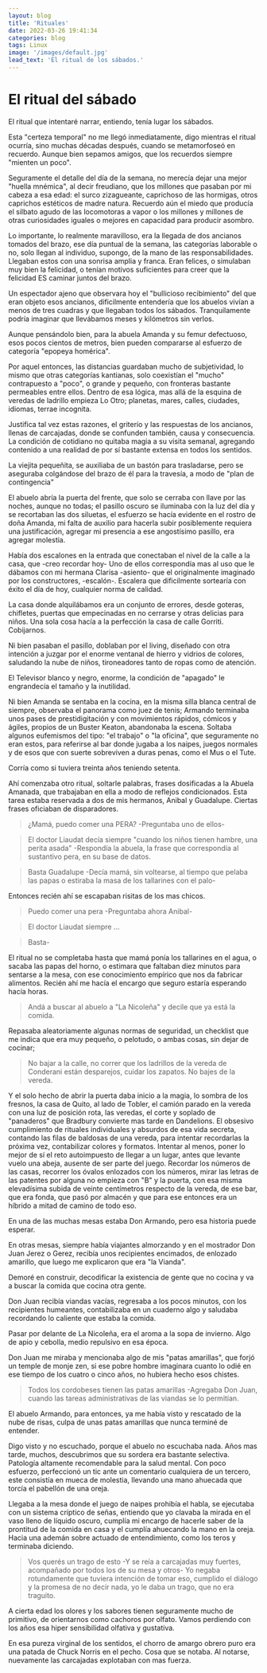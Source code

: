 ```yaml
---
layout: blog
title: 'Rituales'
date: 2022-03-26 19:41:34
categories: blog
tags: Linux
image: '/images/default.jpg'
lead_text: 'El ritual de los sábados.'
---
```


# El ritual del sábado

El ritual que intentaré narrar, entiendo, tenía lugar los sábados. 

Esta "certeza temporal" no me llegó inmediatamente, digo mientras el ritual ocurría, sino muchas décadas después, cuando se metamorfoseó en recuerdo. Aunque bien sepamos amigos, que los recuerdos siempre "mienten un poco".

Seguramente el detalle del día de la semana, no merecía dejar una mejor "huella mnémica", al decir freudiano, que los millones que pasaban por mi cabeza a esa edad: el surco zizagueante, caprichoso de las hormigas, otros caprichos estéticos de madre natura.  Recuerdo aún el miedo que producía el silbato agudo de las locomotoras a vapor o los millones y millones de otras curiosidades iguales o mejores en capacidad para producir asombro.

Lo importante, lo realmente maravilloso, era la llegada de dos ancianos tomados del brazo, ese día puntual de la semana, las categorías laborable o no, solo llegan al individuo, supongo, de la mano de las responsabilidades.
Llegaban estos con una sonrisa amplia y franca. Eran felices, o simulaban muy bien la felicidad, o tenían motivos suficientes para creer que la felicidad ES caminar juntos del brazo.

Un espectador ajeno que observara hoy el "bullicioso recibimiento" del que eran objeto esos ancianos, dificilmente entendería que los abuelos vivían a menos de tres cuadras y que llegaban todos los sábados.  Tranquilamente podría imaginar que llevábamos meses y kilómetros sin verlos. 

Aunque pensándolo bien, para la abuela Amanda y su femur defectuoso, esos pocos cientos de metros, bien pueden compararse al esfuerzo de categoría "epopeya homérica".

Por aquel entonces, las distancias guardaban mucho de subjetividad, lo mismo que otras categorías kantianas, solo coexistían el "mucho" contrapuesto a "poco", o grande y pequeño, con fronteras bastante permeables entre ellos.  Dentro de esa lógica, mas allá de la esquina de veredas de ladrillo empieza Lo Otro; planetas, mares, calles, ciudades, idiomas, terrae incognita.

Justifica tal vez estas razones, el griterío y las respuestas de los ancianos, llenas de carcajadas, donde se confunden también, causa y consecuencia.  La condición de cotidiano no quitaba magia a su visita semanal, agregando contenido a una realidad de por sí bastante extensa en todos los sentidos.

La viejita pequeñita, se auxiliaba de un bastón para trasladarse, pero se aseguraba colgándose del brazo de él para la travesía, a modo de "plan de contingencia"

El abuelo abría la puerta del frente, que solo se cerraba con llave por las noches, aunque no todas; el pasillo oscuro se iluminaba con la luz del día y se recortaban las dos siluetas, el esfuerzo se hacía evidente en el rostro de doña Amanda, mi falta de auxilio para hacerla subir posiblemente requiera una justificación, agregar mi presencia a ese angostísimo pasillo, era agregar molestia. 

Había dos escalones en la entrada que conectaban el nivel de la calle a la casa, que -creo recordar hoy- Uno de ellos correspondía mas al uso que le dábamos con mi hermana Clarisa -asiento- que el originalmente imaginado por los constructores, -escalón-.  Escalera que dificilmente sortearía con éxito el día de hoy, cualquier norma de calidad.

La casa donde alquilábamos era un conjunto de errores, desde goteras, chifletes, puertas que empecinadas en no cerrarse y otras delicias para niños.  Una sola cosa hacía a la perfección la casa de calle Gorriti.  Cobijarnos.

Ni bien pasaban el pasillo, doblaban por el living, diseñado con otra intención a juzgar por el enorme ventanal de hierro y vidrios de colores, saludando la nube de niños, tironeadores tanto de ropas como de atención.

El Televisor blanco y negro, enorme, la condición de "apagado" le engrandecía el tamaño y la inutilidad. 

Ni bien Amanda se sentaba en la cocina, en la misma silla blanca central de siempre, observaba el panorama como juez de tenis; Armando terminaba unos pases de prestidigitación y con movimientos rápidos, cómicos y ágiles, propios de un Buster Keaton, abandonaba la escena.  Soltaba algunos eufemismos del tipo: "el trabajo" o "la oficina", que seguramente no eran estos, para referirse al bar donde jugaba a los naipes, juegos normales y de esos que con suerte sobreviven a duras penas, como el Mus o el Tute.

Corría como si tuviera treinta años teniendo setenta.

Ahí comenzaba otro ritual, soltarle palabras, frases dosificadas a la Abuela Amanada, que trabajaban en ella a modo de reflejos condicionados.  Esta tarea estaba reservada a dos de mis hermanos, Anibal y Guadalupe.  Ciertas frases oficiaban de disparadores. 

> ¿Mamá, puedo comer una PERA? -Preguntaba uno de ellos-

> El doctor Liaudat decía siempre "cuando los niños tienen hambre, una perita asada" -Respondía la abuela, la frase que correspondía al sustantivo pera, en su base de datos.

> Basta Guadalupe -Decía mamá, sin voltearse, al tiempo que pelaba las papas o estiraba la masa de los tallarines con el palo-

Entonces recién ahí se escapaban risitas de los mas chicos.

> Puedo comer una pera -Preguntaba ahora Anibal-

>El doctor Liaudat siempre ...

>Basta-

El ritual no se completaba hasta que mamá ponía los tallarines en el agua, o sacaba las papas del horno, o estimara que faltaban diez minutos para sentarse a la mesa, con ese conocimiento empírico que nos da fabricar alimentos.  Recién ahí me hacía el encargo que seguro estaría esperando hacía horas.

> Andá a buscar al abuelo a "La Nicoleña" y decile que ya está la comida.

Repasaba aleatoriamente algunas normas de seguridad, un checklist que me indica que era muy pequeño, o pelotudo, o ambas cosas, sin dejar de cocinar;

> No bajar a la calle, no correr que los ladrillos de la vereda de Conderani están desparejos, cuidar los zapatos.  No bajes de la vereda.

Y el solo hecho de abrir la puerta daba inicio a la magia, lo sombra de los fresnos, la casa de Quito, al lado de Tobler, el camión parado en la vereda con una luz de posición rota, las veredas, el corte y soplado de "panaderos" que Bradbury convierte mas tarde en Dandelions.  El obsesivo cumplimiento de rituales individuales y absurdos de esa vida secreta, contando las filas de baldosas de una vereda, para intentar recordarlas la próxima vez, contabilizar colores y formatos.  Intentar al menos, poner lo mejor de sí el reto autoimpuesto de llegar a un lugar, antes que levante vuelo una abeja, ausente de ser parte del juego.  Recordar los números de las casas, recorrer los óvalos enlozados con los números, mirar las letras de las patentes por alguna no empieza con "B" y la puerta, con esa misma elevadísima subida de veinte centímetros respecto de la vereda, de ese bar, que era fonda, que pasó por almacén y que para ese entonces era un híbrido a mitad de camino de todo eso.

En una de las muchas mesas estaba Don Armando, pero esa historia puede esperar.

En otras mesas, siempre había viajantes almorzando y en el mostrador Don Juan Jerez o Gerez, recibía unos recipientes encimados, de enlozado amarillo, que luego me explicaron que era "la Vianda".

Demoré en construir, decodificar la existencia de gente que no cocina y va a buscar la comida que cocina otra gente. 

Don Juan recibía viandas vacías, regresaba a los pocos minutos, con los recipientes humeantes, contabilizaba en un cuaderno algo y saludaba recordando lo caliente que estaba la comida.

Pasar por delante de La Nicoleña, era el aroma a la sopa de invierno.  Algo de apio y cebolla, medio repulsivo en esa época.

Don Juan me miraba y mencionaba algo de mis "patas amarillas", que forjó un temple de monje zen, si ese pobre hombre imaginara cuanto lo odié en ese tiempo de los cuatro o cinco años, no hubiera hecho esos chistes.

> Todos los cordobeses tienen las patas amarillas -Agregaba Don Juan, cuando las tareas administrativas de las viandas se lo permitían.

El abuelo Armando, para entonces, ya me había visto y rescatado de la nube de risas, culpa de unas patas amarillas que nunca terminé de entender.

Digo visto y no escuchado, porque el abuelo no escuchaba nada.  Años mas tarde, muchos, descubrimos que su sordera era bastante selectiva. Patología altamente recomendable para la salud mental.  Con poco esfuerzo, perfeccionó un tic ante un comentario cualquiera de un tercero, este consistía en mueca de molestia, llevando una mano ahuecada que torcía el pabellón de una oreja.

Llegaba a la mesa donde el juego de naipes prohibía el habla, se ejecutaba con un sistema críptico de señas, entiendo que yo clavaba la mirada en el vaso lleno de líquido oscuro, cumplía mi encargo de hacerle saber de la prontitud de la comida en casa y el cumplía ahuecando la mano en la oreja.  Hacia una ademán sobre actuado de entendimiento, como los teros y terminaba diciendo.

> Vos querés un trago de esto -Y se reía a carcajadas muy fuertes, acompañado por todos los de su mesa y otros-
Yo negaba rotundamente que tuviera intención de tomar eso, cumplido el diálogo y la promesa de no decir nada, yo le daba un trago, que no era traguito.

A cierta edad los olores y los sabores tienen seguramente mucho de primitivo, de orientarnos como cachoros por olfato.  Vamos perdiendo con los años esa hiper sensibilidad olfativa y gustativa.

En esa pureza virginal de los sentidos, el chorro de amargo obrero puro era una patada de Chuck Norris en el pecho.  Cosa que se notaba.  Al notarse, nuevamente las carcajadas explotaban con mas fuerza.
